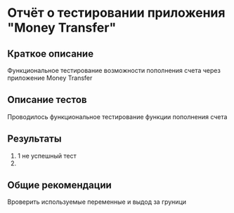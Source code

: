# Отчёт о тестировании приложения "Money Transfer"

## Краткое описание

Функциональное тестирование возможности пополнения счета через приложение Money Transfer

## Описание тестов

Проводилось функциональное тестирование функции пополнения счета

## Результаты

1. 1 не успешный тест
2. 

## Общие рекомендации

Вроверить используемые переменные и выдод за груници 
